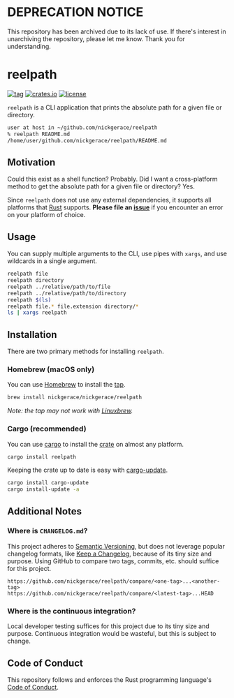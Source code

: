 # DEPRECATION NOTICE

This repository has been archived due to its lack of use.
If there's interest in unarchiving the repository, please let me know.
Thank you for understanding.

# reelpath

[![tag](https://img.shields.io/github/v/tag/nickgerace/reelpath?sort=semver&logo=github&label=version&style=flat-square&color=blue)](https://github.com/nickgerace/reelpath/releases/latest)
[![crates.io](https://img.shields.io/crates/v/reelpath?style=flat-square&logo=rust&color=orange)](https://crates.io/crates/reelpath)
[![license](https://img.shields.io/github/license/nickgerace/reelpath?style=flat-square&color=green)](./LICENSE)

`reelpath` is a CLI application that prints the absolute path for a given file or directory.

```sh
user at host in ~/github.com/nickgerace/reelpath
% reelpath README.md
/home/user/github.com/nickgerace/reelpath/README.md
```

## Motivation

Could this exist as a shell function?
Probably.
Did I want a cross-platform method to get the absolute path for a given file or directory?
Yes.

Since `reelpath` does not use any external dependencies, it supports all platforms that [Rust](https://www.rust-lang.org/) supports.
**Please file an [issue](https://github.com/nickgerace/reelpath/issues)** if you encounter an error on your platform of choice.

## Usage

You can supply multiple arguments to the CLI, use pipes with `xargs`, and use wildcards in a single argument.

```sh
reelpath file
reelpath directory
reelpath ../relative/path/to/file
reelpath ../relative/path/to/directory
reelpath $(ls)
reelpath file.* file.extension directory/*
ls | xargs reelpath
```

## Installation

There are two primary methods for installing `reelpath`.

### Homebrew (macOS only)

You can use [Homebrew](https://brew.sh) to install the [tap](https://github.com/nickgerace/homebrew-nickgerace/blob/main/Formula/reelpath.rb).

```sh
brew install nickgerace/nickgerace/reelpath
```

_Note: the tap may not work with [Linuxbrew](https://docs.brew.sh/Homebrew-on-Linux)._

### Cargo (recommended)

You can use [cargo](https://crates.io) to install the [crate](https://crates.io/crates/reelpath) on almost any platform.

```sh
cargo install reelpath
```

Keeping the crate up to date is easy with [cargo-update](https://crates.io/crates/cargo-update).

```sh
cargo install cargo-update
cargo install-update -a
```

## Additional Notes

### Where is `CHANGELOG.md`?

This project adheres to [Semantic Versioning](https://semver.org/spec/v2.0.0.html), but does not leverage popular changelog formats, like [Keep a Changelog](https://keepachangelog.com/en/1.0.0/), because of its tiny size and purpose.
Using GitHub to compare two tags, commits, etc. should suffice for this project.

```
https://github.com/nickgerace/reelpath/compare/<one-tag>...<another-tag>
https://github.com/nickgerace/reelpath/compare/<latest-tag>...HEAD
```

### Where is the continuous integration?

Local developer testing suffices for this project due to its tiny size and purpose.
Continuous integration would be wasteful, but this is subject to change.

## Code of Conduct

This repository follows and enforces the Rust programming language's [Code of Conduct](https://www.rust-lang.org/policies/code-of-conduct).
